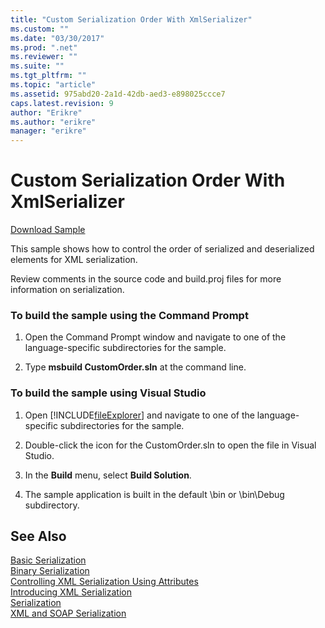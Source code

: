 ```yaml
---
title: "Custom Serialization Order With XmlSerializer"
ms.custom: ""
ms.date: "03/30/2017"
ms.prod: ".net"
ms.reviewer: ""
ms.suite: ""
ms.tgt_pltfrm: ""
ms.topic: "article"
ms.assetid: 975abd20-2a1d-42db-aed3-e898025ccce7
caps.latest.revision: 9
author: "Erikre"
ms.author: "erikre"
manager: "erikre"
---
```

# Custom Serialization Order With XmlSerializer
[Download Sample](http://download.microsoft.com/download/4/7/B/47B2164C-E780-4B10-8DE4-2CB5B886E0A6/Technologies/Serialization/Xml%20Serialization/CustomOrder.zip.exe)  
  
 This sample shows how to control the order of serialized and deserialized elements for XML serialization.  
  
 Review comments in the source code and build.proj files for more information on serialization.  
  
### To build the sample using the Command Prompt  
  
1.  Open the Command Prompt window and navigate to one of the language-specific subdirectories for the sample.  
  
2.  Type **msbuild CustomOrder.sln** at the command line.  
  
### To build the sample using Visual Studio  
  
1.  Open [!INCLUDE[fileExplorer](../../../includes/fileexplorer-md.md)] and navigate to one of the language-specific subdirectories for the sample.  
  
2.  Double-click the icon for the CustomOrder.sln to open the file in Visual Studio.  
  
3.  In the **Build** menu, select **Build Solution**.  
  
4.  The sample application is built in the default \bin or \bin\Debug subdirectory.  
  
## See Also  
 [Basic Serialization](../../../docs/standard/serialization/basic-serialization.md)   
 [Binary Serialization](../../../docs/standard/serialization/binary-serialization.md)   
 [Controlling XML Serialization Using Attributes](../../../docs/standard/serialization/controlling-xml-serialization-using-attributes.md)   
 [Introducing XML Serialization](../../../docs/standard/serialization/introducing-xml-serialization.md)   
 [Serialization](../../../docs/standard/serialization/index.md)   
 [XML and SOAP Serialization](../../../docs/standard/serialization/xml-and-soap-serialization.md)
